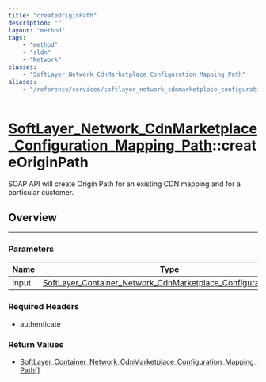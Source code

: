 ```yaml
---
title: "createOriginPath"
description: ""
layout: "method"
tags:
    - "method"
    - "sldn"
    - "Network"
classes:
    - "SoftLayer_Network_CdnMarketplace_Configuration_Mapping_Path"
aliases:
    - "/reference/services/softlayer_network_cdnmarketplace_configuration_mapping_path/createOriginPath"
---
```

# [SoftLayer_Network_CdnMarketplace_Configuration_Mapping_Path](/reference/services/SoftLayer_Network_CdnMarketplace_Configuration_Mapping_Path)::createOriginPath

SOAP API will create Origin Path for an existing CDN mapping and for a particular customer. 


## Overview 


-----

### Parameters 
|Name | Type | Description |
| --- | --- | --- |
|input| <a href='/reference/datatypes/SoftLayer_Container_Network_CdnMarketplace_Configuration_Input'>SoftLayer_Container_Network_CdnMarketplace_Configuration_Input </a>| |


### Required Headers
* authenticate


### Return Values
* <a href='/reference/datatypes/SoftLayer_Container_Network_CdnMarketplace_Configuration_Mapping_Path'>SoftLayer_Container_Network_CdnMarketplace_Configuration_Mapping_Path[] </a>




